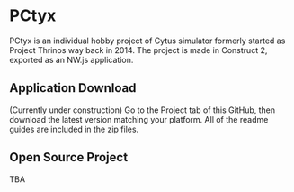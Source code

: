 # PCtyx
PCtyx is an individual hobby project of Cytus simulator formerly started as Project Thrinos way back in 2014.
The project is made in Construct 2, exported as an NW.js application.

## Application Download
(Currently under construction) Go to the Project tab of this GitHub, then download the latest version matching your platform.
All of the readme guides are included in the zip files.

## Open Source Project
TBA
